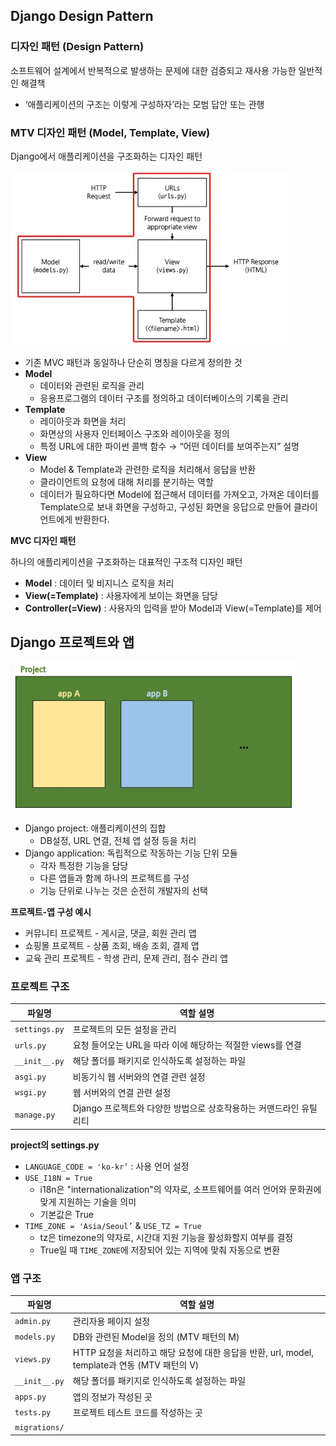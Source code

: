 ## Django Design Pattern

### 디자인 패턴 (Design Pattern)

소프트웨어 설계에서 반복적으로 발생하는 문제에 대한 검증되고 재사용 가능한 일반적인 해결책

- ‘애플리케이션의 구조는 이렇게 구성하자’라는 모범 답안 또는 관행

### MTV 디자인 패턴 (Model, Template, View)

Django에서 애플리케이션을 구조화하는 디자인 패턴

![MTV 디자인 패턴](../images/mtv-pattern_8.png)

- 기존 MVC 패턴과 동일하나 단순히 명칭을 다르게 정의한 것
- **Model**
    - 데이터와 관련된 로직을 관리
    - 응용프로그램의 데이터 구조를 정의하고 데이터베이스의 기록을 관리
- **Template**
    - 레이아웃과 화면을 처리
    - 화면상의 사용자 인터페이스 구조와 레이아웃을 정의
    - 특정 URL에 대한 파이썬 콜백 함수 → “어떤 데이터를 보여주는지” 설명
- **View**
    - Model & Template과 관련한 로직을 처리해서 응답을 반환
    - 클라이언트의 요청에 대해 처리를 분기하는 역할
    - 데이터가 필요하다면 Model에 접근해서 데이터를 가져오고, 가져온 데이터를 Template으로 보내 화면을 구성하고, 구성된 화면을 응답으로 만들어 클라이언트에게 반환한다.

**MVC 디자인 패턴**

하나의 애플리케이션을 구조화하는 대표적인 구조적 디자인 패턴

- **Model** : 데이터 및 비지니스 로직을 처리
- **View(=Template)** : 사용자에게 보이는 화면을 담당
- **Controller(=View)** : 사용자의 입력을 받아 Model과 View(=Template)를 제어

## Django 프로젝트와 앱

![프로젝트와 앱](../images/mtv-pattern_2.png)

- Django project: 애플리케이션의 집합
    - DB설정, URL 연결, 전체 앱 설정 등을 처리
- Django application: 독립적으로 작동하는 기능 단위 모듈
    - 각자 특정한 기능을 담당
    - 다른 앱들과 함께 하나의 프로젝트를 구성
    - 기능 단위로 나누는 것은 순전히 개발자의 선택

**프로젝트-앱 구성 예시**

- 커뮤니티 프로젝트 - 게시글, 댓글, 회원 관리 앱
- 쇼핑몰 프로젝트 - 상품 조회, 배송 조회, 결제 앱
- 교육 관리 프로젝트 - 학생 관리, 문제 관리, 점수 관리 앱

### 프로젝트 구조

| 파일명 | 역할 설명 |
| --- | --- |
| `settings.py` | 프로젝트의 모든 설정을 관리 |
| `urls.py` | 요청 들어오는 URL을 따라 이에 해당하는 적절한 views를 연결 |
| `__init__.py` | 해당 폴더를 패키지로 인식하도록 설정하는 파일 |
| `asgi.py` | 비동기식 웹 서버와의 연결 관련 설정 |
| `wsgi.py` | 웹 서버와의 연결 관련 설정 |
| `manage.py` | Django 프로젝트와 다양한 방법으로 상호작용하는 커맨드라인 유틸리티 |

**project의 settings.py**
- `LANGUAGE_CODE = 'ko-kr’` : 사용 언어 설정
- `USE_I18N = True`
    - i18n은 "internationalization"의 약자로, 소프트웨어를 여러 언어와 문화권에 맞게 지원하는 기술을 의미
    - 기본값은 True
- `TIME_ZONE = 'Asia/Seoul’` & `USE_TZ = True`
    - tz은 timezone의 약자로, 시간대 지원 기능을 활성화할지 여부를 결정
    - True일 때 `TIME_ZONE`에 저장되어 있는 지역에 맞춰 자동으로 변환


### 앱 구조

| 파일명 | 역할 설명 |
| --- | --- |
| `admin.py` | 관리자용 페이지 설정 |
| `models.py` | DB와 관련된 Model을 정의 (MTV 패턴의 M) |
| `views.py` | HTTP 요청을 처리하고 해당 요청에 대한 응답을 반환, url, model, template과 연동 (MTV 패턴의 V) |
| `__init__.py` | 해당 폴더를 패키지로 인식하도록 설정하는 파일 |
| `apps.py` | 앱의 정보가 작성된 곳 |
| `tests.py` | 프로젝트 테스트 코드를 작성하는 곳 |
| `migrations/` |  |

